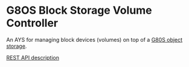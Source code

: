 # G8OS Block Storage Volume Controller

An AYS for managing block devices (volumes) on top of a [G80S object storage](https://github.com/g8os/objstor).

[REST API description](https://rawgit.com/g8os/blockstor/master/volumecontroller/volumeController.html)
